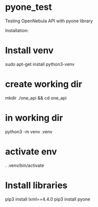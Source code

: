 # pyone_test
Testing OpenNebula API with pyone library




Installation:

# Install venv
sudo apt-get install python3-venv

# create working dir
mkdir ./one_api && cd one_api

# in working dir
python3 -m venv .venv

# activate env
. .venv/bin/activate

# Install libraries
pip3 install lxml==4.4.0
pip3 install pyone

